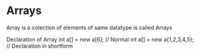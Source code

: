 # Arrays
Array is a colection of elements of same datatype is called Arrays

Declaration of Array 
int a[] = new a[6];      // Normal 
int a[] = new a{1,2,3,4,5};  //  Declaration in shortform
